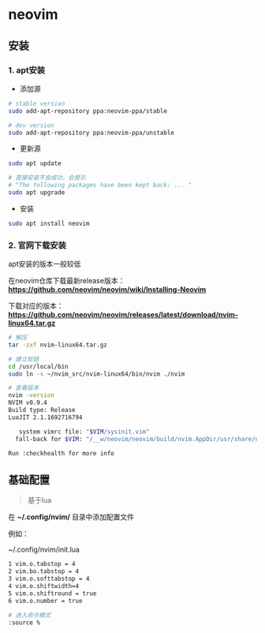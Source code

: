# neovim

## 安装

### 1. apt安装

- 添加源

~~~bash
# stable version
sudo add-apt-repository ppa:neovim-ppa/stable

# dev version
sudo add-apt-repository ppa:neovim-ppa/unstable
~~~

- 更新源

~~~bash
sudo apt update

# 直接安装不会成功，会提示
# "The following packages have been kept back: ... "
sudo apt upgrade
~~~

- 安装

~~~bash
sudo apt install neovim
~~~

### 2. 官网下载安装

apt安装的版本一般较低

在neovim仓库下载最新release版本：**https://github.com/neovim/neovim/wiki/Installing-Neovim**

下载对应的版本：**https://github.com/neovim/neovim/releases/latest/download/nvim-linux64.tar.gz**

~~~bash
# 解压
tar -zxf nvim-linux64.tar.gz

# 建立软链
cd /usr/local/bin
sudo ln -s ~/nvim_src/nvim-linux64/bin/nvim ./nvim

# 查看版本
nvim -version
NVIM v0.9.4
Build type: Release
LuaJIT 2.1.1692716794

   system vimrc file: "$VIM/sysinit.vim"
  fall-back for $VIM: "/__w/neovim/neovim/build/nvim.AppDir/usr/share/nvim"

Run :checkhealth for more info
~~~

## 基础配置

> 基于lua

在 **~/.config/nvim/** 目录中添加配置文件

例如：

~/.config/nvim/init.lua

~~~bash
1 vim.o.tabstop = 4
2 vim.bo.tabstop = 4
3 vim.o.softtabstop = 4
4 vim.o.shiftwidth=4
5 vim.o.shiftround = true
6 vim.o.number = true
  
# 进入命令模式
:source %
~~~